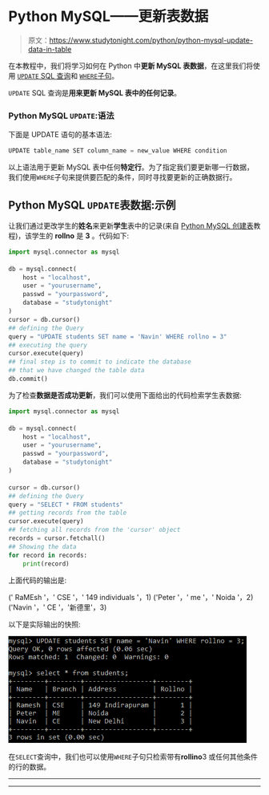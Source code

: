 # Python MySQL——更新表数据

> 原文：<https://www.studytonight.com/python/python-mysql-update-data-in-table>

在本教程中，我们将学习如何在 Python 中**更新 MySQL 表数据**，在这里我们将使用 [`UPDATE` SQL 查询](/dbms/dml-update-command.php)和 [`WHERE`子句](/dbms/where-clause.php)。

`UPDATE` SQL 查询是**用来更新 MySQL 表中的任何记录**。

### Python MySQL `UPDATE`:语法

下面是 UPDATE 语句的基本语法:

```py
UPDATE table_name SET column_name = new_value WHERE condition
```

以上语法用于更新 MySQL 表中任何**特定行**。为了指定我们要更新哪一行数据，我们使用`WHERE`子句来提供要匹配的条件，同时寻找要更新的正确数据行。

## Python MySQL `UPDATE`表数据:示例

让我们通过更改学生的**姓名**来更新**学生**表中的记录(来自 [Python MySQL 创建表](/python/python-mysql-create-table)教程)，该学生的 **rollno** 是 **3** 。代码如下:

```py
import mysql.connector as mysql

db = mysql.connect(
    host = "localhost",
    user = "yourusername",
    passwd = "yourpassword",
    database = "studytonight"
)
cursor = db.cursor()
## defining the Query
query = "UPDATE students SET name = 'Navin' WHERE rollno = 3"
## executing the query
cursor.execute(query)
## final step is to commit to indicate the database 
## that we have changed the table data
db.commit()
```

为了检查**数据是否成功更新**，我们可以使用下面给出的代码检索学生表数据:

```py
import mysql.connector as mysql

db = mysql.connect(
    host = "localhost",
    user = "yourusername",
    passwd = "yourpassword",
    database = "studytonight"
)

cursor = db.cursor()
## defining the Query
query = "SELECT * FROM students"
## getting records from the table
cursor.execute(query)
## fetching all records from the 'cursor' object
records = cursor.fetchall()
## Showing the data
for record in records:
    print(record)
```

上面代码的输出是:

(' RaMEsh '，' CSE '，' 149 individuals '，1) ('Peter '，' me '，' Noida '，2) ('Navin '，' CE '，'新德里'，3)

以下是实际输出的快照:

![Python MySQL update table data](img/58b2bcd27a21fdd62af36465623ac527.png)

在`SELECT`查询中，我们也可以使用`WHERE`子句只检索带有**rollino**3 或任何其他条件的行的数据。

* * *

* * *